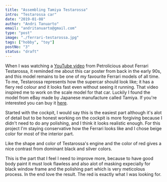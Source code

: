 ```yaml
---
title: "Assembling Tamiya Testarossa"
intro: "Testarossa car"
date: "2019-01-08"
author: "Andri Tanuarto"
email: "andritanuarto@gmail.com"
type: "post"
image: "./ferrari-testarossa.jpg"
tags: ["hobby", "toy"]
postNo: "3"
status: "draft"
---
```


When I was watching a <a target="_blank" href="https://www.youtube.com/watch?v=kMM8i5nIQ00">YouTube video</a> from Petrolicious about Ferrari Testarossa, it reminded me about this car poster from back in the early 90s, and this model remains to be one of my favourite Ferrari models of all time. To me, Testarossa represents how the supercar should look like; it has a fiery red colour and it looks fast even without seeing it running. That video inspired me to work on the scale model for that car. Luckily I found the model from eBay made by Japanese manufacture called Tamiya. If you're interested you can buy it <a target="_blank" href="https://www.ebay.ca/sch/i.html?_ssc=1&_nkw=tamiya+ferrari+testarossa">here</a>.

Started with the cockpit, I would say this is the easiest part although it's alot of detail but to be honest working on the cockpit is more forgiving because I didn't need to do any polishing, and I think it looks realistic enough. For this project I'm staying conservative how the Ferrari looks like and I chose beige color for most of the interior part.

Like the shape and color of Testarossa's engine and the color of red gives a nice contrast from dominant black and silver colors.

This is the part that I feel I need to improve more, because to have good body paint it must look flawless and also alot of masking expecially for black window frame and the polishing part which is very meticolous process. In the end love the result. The red is exactly what I was looking for.